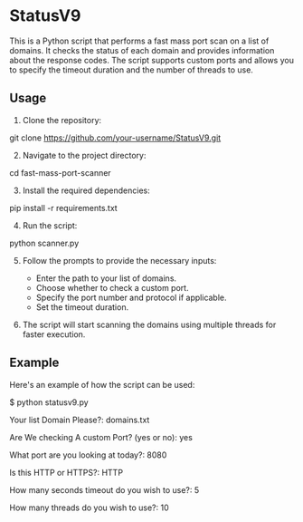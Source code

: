 # StatusV9

This is a Python script that performs a fast mass port scan on a list of domains. It checks the status of each domain and provides information about the response codes. The script supports custom ports and allows you to specify the timeout duration and the number of threads to use.

## Usage

1. Clone the repository:

  git clone https://github.com/your-username/StatusV9.git
   
2. Navigate to the project directory:

  cd fast-mass-port-scanner
   
3. Install the required dependencies:

  pip install -r requirements.txt
   
4. Run the script:

  python scanner.py
   

5. Follow the prompts to provide the necessary inputs:

   - Enter the path to your list of domains.
   - Choose whether to check a custom port.
   - Specify the port number and protocol if applicable.
   - Set the timeout duration.

6. The script will start scanning the domains using multiple threads for faster execution.

## Example

Here's an example of how the script can be used:

$ python statusv9.py

Your list Domain Please?: domains.txt

Are We checking A custom Port? (yes or no): yes

What port are you looking at today?: 8080

Is this HTTP or HTTPS?: HTTP

How many seconds timeout do you wish to use?: 5

How many threads do you wish to use?: 10
